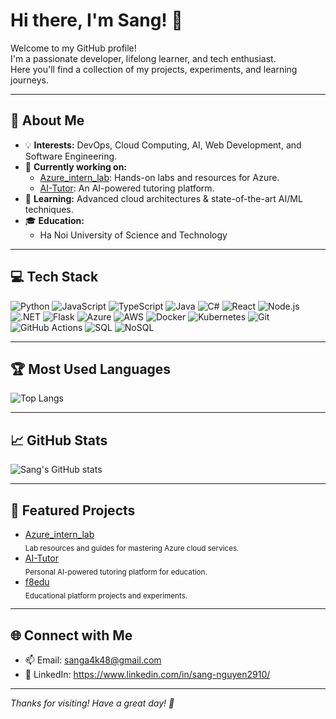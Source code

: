 # Hi there, I'm Sang! 👋

Welcome to my GitHub profile!  
I'm a passionate developer, lifelong learner, and tech enthusiast.  
Here you'll find a collection of my projects, experiments, and learning journeys.

---

## 🚀 About Me

- 💡 **Interests:** DevOps, Cloud Computing, AI,  Web Development, and Software Engineering.
- 🔭 **Currently working on:**  
  - [Azure_intern_lab](https://github.com/Sang20225664/Azure_intern_lab): Hands-on labs and resources for Azure.
  - [AI-Tutor](https://github.com/Sang20225664/AI-Tutor): An AI-powered tutoring platform.
- 🌱 **Learning:** Advanced cloud architectures & state-of-the-art AI/ML techniques.
- 🎓 **Education:**  
  - Ha Noi University of Science and Technology

---

## 💻 Tech Stack

![Python](https://img.shields.io/badge/Python-3776AB?style=for-the-badge&logo=python&logoColor=white)
![JavaScript](https://img.shields.io/badge/JavaScript-F7DF1E?style=for-the-badge&logo=javascript&logoColor=black)
![TypeScript](https://img.shields.io/badge/TypeScript-007ACC?style=for-the-badge&logo=typescript&logoColor=white)
![Java](https://img.shields.io/badge/Java-ED8B00?style=for-the-badge&logo=java&logoColor=white)
![C#](https://img.shields.io/badge/C%23-239120?style=for-the-badge&logo=c-sharp&logoColor=white)
![React](https://img.shields.io/badge/React-61DAFB?style=for-the-badge&logo=react&logoColor=black)
![Node.js](https://img.shields.io/badge/Node.js-339933?style=for-the-badge&logo=nodedotjs&logoColor=white)
![.NET](https://img.shields.io/badge/.NET-512BD4?style=for-the-badge&logo=dotnet&logoColor=white)
![Flask](https://img.shields.io/badge/Flask-000000?style=for-the-badge&logo=flask&logoColor=white)
![Azure](https://img.shields.io/badge/Azure-0078D4?style=for-the-badge&logo=microsoftazure&logoColor=white)
![AWS](https://img.shields.io/badge/AWS-232F3E?style=for-the-badge&logo=amazonaws&logoColor=white)
![Docker](https://img.shields.io/badge/Docker-2496ED?style=for-the-badge&logo=docker&logoColor=white)
![Kubernetes](https://img.shields.io/badge/Kubernetes-326CE5?style=for-the-badge&logo=kubernetes&logoColor=white)
![Git](https://img.shields.io/badge/Git-F05032?style=for-the-badge&logo=git&logoColor=white)
![GitHub Actions](https://img.shields.io/badge/GitHub%20Actions-2088FF?style=for-the-badge&logo=githubactions&logoColor=white)
![SQL](https://img.shields.io/badge/SQL-4479A1?style=for-the-badge&logo=postgresql&logoColor=white)
![NoSQL](https://img.shields.io/badge/NoSQL-005571?style=for-the-badge&logo=mongodb&logoColor=white)

---

## 🏆 Most Used Languages

![Top Langs](https://github-readme-stats.vercel.app/api/top-langs/?username=Sang20225664&layout=compact&theme=radical)


---

## 📈 GitHub Stats

![Sang's GitHub stats](https://github-readme-stats.vercel.app/api?username=Sang20225664&show_icons=true&theme=radical)

---


## 📌 Featured Projects

- [Azure_intern_lab](https://github.com/Sang20225664/Azure_intern_lab)  
  <sub>Lab resources and guides for mastering Azure cloud services.</sub>
- [AI-Tutor](https://github.com/Sang20225664/AI-Tutor)  
  <sub>Personal AI-powered tutoring platform for education.</sub>
- [f8edu](https://github.com/Sang20225664/f8edu)  
  <sub>Educational platform projects and experiments.</sub>

---

## 🌐 Connect with Me

- 📫 Email: sanga4k48@gmail.com
- 💼 LinkedIn: https://www.linkedin.com/in/sang-nguyen2910/


---

_Thanks for visiting! Have a great day! 🚀_
